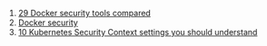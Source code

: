 
1. [29 Docker security tools compared](https://sysdig.com/blog/20-docker-security-tools/)
1. [Docker security](https://docs.docker.com/engine/security/)
1. [10 Kubernetes Security Context settings you should understand](https://snyk.io/blog/10-kubernetes-security-context-settings-you-should-understand/)